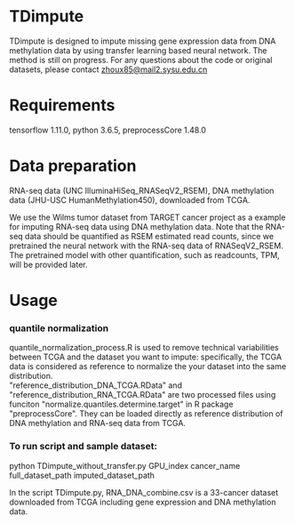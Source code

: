 # TDimpute 
TDimpute is designed to impute missing gene expression data from DNA methylation data by using transfer learning based neural network.
The method is still on progress. For any questions about the code or original datasets, please contact zhoux85@mail2.sysu.edu.cn

# Requirements
tensorflow 1.11.0, python 3.6.5, preprocessCore 1.48.0

# Data preparation
RNA-seq data (UNC IlluminaHiSeq_RNASeqV2_RSEM), DNA methylation data (JHU-USC HumanMethylation450), downloaded from TCGA.

We use the Wilms tumor dataset from TARGET cancer project as a example for imputing RNA-seq data using DNA methylation data. Note that the RNA-seq data should be quantified as RSEM estimated read counts, since we pretrained the neural network with the RNA-seq data of RNASeqV2_RSEM. The pretrained model with other quantification, such as readcounts, TPM, will be provided later.

# Usage
### quantile normalization
quantile_normalization_process.R is used to remove technical variabilities between TCGA and the dataset you want to impute: specifically, the TCGA data is considered as reference to normalize the your dataset into the same distribution.  
"reference_distribution_DNA_TCGA.RData" and "reference_distribution_RNA_TCGA.RData" are two processed files using funciton "normalize.quantiles.determine.target" in R package "preprocessCore". They can be loaded directly as reference distribution of DNA methylation and RNA-seq data from TCGA.

### To run script and sample dataset:
python TDimpute_without_transfer.py GPU_index cancer_name full_dataset_path imputed_dataset_path

In the script TDimpute.py, RNA_DNA_combine.csv is a 33-cancer dataset downloaded from TCGA including gene expression and DNA methylation data.



